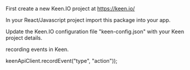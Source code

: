 
First create a new Keen.IO project at https://keen.io/

In your React/Javascript project import this package into your app.

Update the Keen.IO configuration file "keen-config.json" with your Keen project details.

recording events in Keen.

keenApiClient.recordEvent("type", "action"));